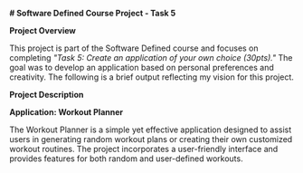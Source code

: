 **# Software Defined Course Project - Task 5**

**Project Overview**

This project is part of the Software Defined course and focuses on completing *"Task 5: Create an application of your own choice (30pts)."* The goal was to develop an application based on personal preferences and creativity. The following is a brief output reflecting my vision for this project.


**Project Description**

**Application: Workout Planner**

The Workout Planner is a simple yet effective application designed to assist users in generating random workout plans or creating their own customized workout routines. The project incorporates a user-friendly interface and provides features for both random and user-defined workouts.
